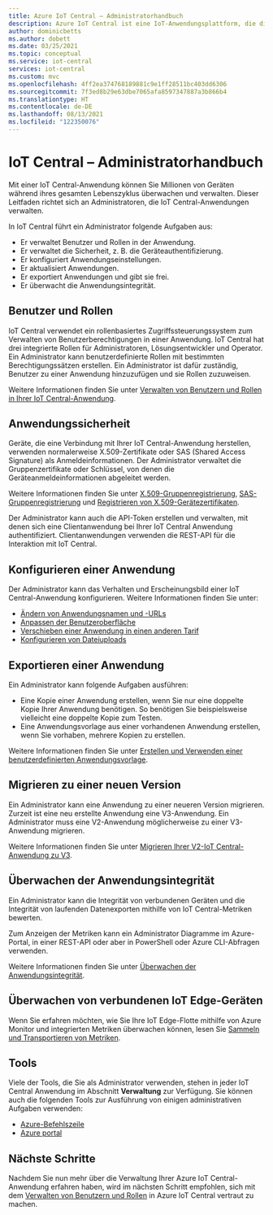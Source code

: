 ```yaml
---
title: Azure IoT Central – Administratorhandbuch
description: Azure IoT Central ist eine IoT-Anwendungsplattform, die die Erstellung von IoT-Lösungen vereinfacht. Dieser Artikel bietet einen Überblick über die Administratorrolle in IoT Central.
author: dominicbetts
ms.author: dobett
ms.date: 03/25/2021
ms.topic: conceptual
ms.service: iot-central
services: iot-central
ms.custom: mvc
ms.openlocfilehash: 4ff2ea374768189881c9e1ff28511bc403dd6306
ms.sourcegitcommit: 7f3ed8b29e63dbe7065afa8597347887a3b866b4
ms.translationtype: HT
ms.contentlocale: de-DE
ms.lasthandoff: 08/13/2021
ms.locfileid: "122350076"
---
```

# <a name="iot-central-administrator-guide"></a>IoT Central – Administratorhandbuch

Mit einer IoT Central-Anwendung können Sie Millionen von Geräten während ihres gesamten Lebenszyklus überwachen und verwalten. Dieser Leitfaden richtet sich an Administratoren, die IoT Central-Anwendungen verwalten.

In IoT Central führt ein Administrator folgende Aufgaben aus:

- Er verwaltet Benutzer und Rollen in der Anwendung.
- Er verwaltet die Sicherheit, z. B. die Geräteauthentifizierung.
- Er konfiguriert Anwendungseinstellungen.
- Er aktualisiert Anwendungen.
- Er exportiert Anwendungen und gibt sie frei.
- Er überwacht die Anwendungsintegrität.

## <a name="users-and-roles"></a>Benutzer und Rollen

IoT Central verwendet ein rollenbasiertes Zugriffssteuerungssystem zum Verwalten von Benutzerberechtigungen in einer Anwendung. IoT Central hat drei integrierte Rollen für Administratoren, Lösungsentwickler und Operator. Ein Administrator kann benutzerdefinierte Rollen mit bestimmten Berechtigungssätzen erstellen. Ein Administrator ist dafür zuständig, Benutzer zu einer Anwendung hinzuzufügen und sie Rollen zuzuweisen.

Weitere Informationen finden Sie unter [Verwalten von Benutzern und Rollen in Ihrer IoT Central-Anwendung](howto-manage-users-roles.md).

## <a name="application-security"></a>Anwendungssicherheit

Geräte, die eine Verbindung mit Ihrer IoT Central-Anwendung herstellen, verwenden normalerweise X.509-Zertifikate oder SAS (Shared Access Signature) als Anmeldeinformationen. Der Administrator verwaltet die Gruppenzertifikate oder Schlüssel, von denen die Geräteanmeldeinformationen abgeleitet werden.

Weitere Informationen finden Sie unter [X.509-Gruppenregistrierung](concepts-get-connected.md#x509-group-enrollment), [SAS-Gruppenregistrierung](concepts-get-connected.md#sas-group-enrollment) und [Registrieren von X.509-Gerätezertifikaten](how-to-roll-x509-certificates.md).

Der Administrator kann auch die API-Token erstellen und verwalten, mit denen sich eine Clientanwendung bei Ihrer IoT Central Anwendung authentifiziert. Clientanwendungen verwenden die REST-API für die Interaktion mit IoT Central.

## <a name="configure-an-application"></a>Konfigurieren einer Anwendung

Der Administrator kann das Verhalten und Erscheinungsbild einer IoT Central-Anwendung konfigurieren. Weitere Informationen finden Sie unter:

- [Ändern von Anwendungsnamen und -URLs](howto-administer.md#change-application-name-and-url)
- [Anpassen der Benutzeroberfläche](howto-customize-ui.md)
- [Verschieben einer Anwendung in einen anderen Tarif](howto-faq.yml#how-do-i-move-from-a-free-to-a-standard-pricing-plan-)
- [Konfigurieren von Dateiuploads](howto-configure-file-uploads.md)

## <a name="export-an-application"></a>Exportieren einer Anwendung

Ein Administrator kann folgende Aufgaben ausführen:

- Eine Kopie einer Anwendung erstellen, wenn Sie nur eine doppelte Kopie Ihrer Anwendung benötigen. So benötigen Sie beispielsweise vielleicht eine doppelte Kopie zum Testen.
- Eine Anwendungsvorlage aus einer vorhandenen Anwendung erstellen, wenn Sie vorhaben, mehrere Kopien zu erstellen.

Weitere Informationen finden Sie unter [Erstellen und Verwenden einer benutzerdefinierten Anwendungsvorlage](howto-create-iot-central-application.md#create-and-use-a-custom-application-template).

## <a name="migrate-to-a-new-version"></a>Migrieren zu einer neuen Version

Ein Administrator kann eine Anwendung zu einer neueren Version migrieren. Zurzeit ist eine neu erstellte Anwendung eine V3-Anwendung. Ein Administrator muss eine V2-Anwendung möglicherweise zu einer V3-Anwendung migrieren.

Weitere Informationen finden Sie unter [Migrieren Ihrer V2-IoT Central-Anwendung zu V3](howto-migrate.md).

## <a name="monitor-application-health"></a>Überwachen der Anwendungsintegrität

Ein Administrator kann die Integrität von verbundenen Geräten und die Integrität von laufenden Datenexporten mithilfe von IoT Central-Metriken bewerten.

Zum Anzeigen der Metriken kann ein Administrator Diagramme im Azure-Portal, in einer REST-API oder aber in PowerShell oder Azure CLI-Abfragen verwenden.

Weitere Informationen finden Sie unter [Überwachen der Anwendungsintegrität](howto-manage-iot-central-from-portal.md#monitor-application-health).

## <a name="monitor-connected-iot-edge-devices"></a>Überwachen von verbundenen IoT Edge-Geräten

Wenn Sie erfahren möchten, wie Sie Ihre IoT Edge-Flotte mithilfe von Azure Monitor und integrierten Metriken überwachen können, lesen Sie [Sammeln und Transportieren von Metriken](../../iot-edge/how-to-collect-and-transport-metrics.md).

## <a name="tools"></a>Tools

Viele der Tools, die Sie als Administrator verwenden, stehen in jeder IoT Central Anwendung im Abschnitt **Verwaltung** zur Verfügung. Sie können auch die folgenden Tools zur Ausführung von einigen administrativen Aufgaben verwenden:

- [Azure-Befehlszeile](howto-manage-iot-central-from-cli.md)
- [Azure portal](howto-manage-iot-central-from-portal.md)

## <a name="next-steps"></a>Nächste Schritte

Nachdem Sie nun mehr über die Verwaltung Ihrer Azure IoT Central-Anwendung erfahren haben, wird im nächsten Schritt empfohlen, sich mit dem [Verwalten von Benutzern und Rollen](howto-manage-users-roles.md) in Azure IoT Central vertraut zu machen.
